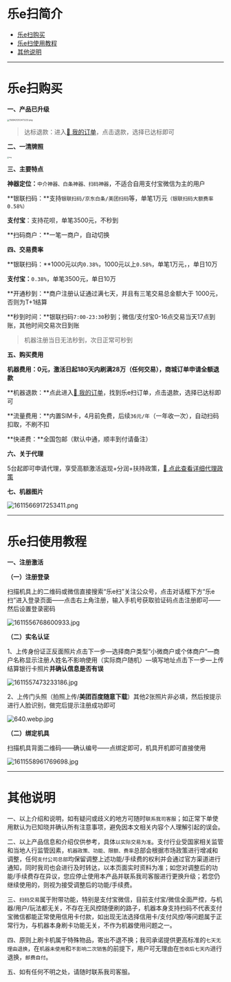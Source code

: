 # 乐e扫简介

- [乐e扫购买](#乐e扫购买)
- [乐e扫使用教程](#乐e扫使用教程)
- [其他说明](#其他说明)

---

# 乐e扫购买

**一、产品已升级**

[<img src="https://cos.zjkmkj.com/media/2024/08/20/35945ac4d33027c908ed00a07659d578-2.webp" alt="1569425353473233.png" style="zoom:33%;" />](start/tool.md)

> 达标退款：进入[:link: 我的订单](http://kmshop.zjkmkj.com/pages/users/order_list/index)，点击退款，选择已达标即可

**二、一清牌照**

<img src="https://cos.zjkmkj.com/media/2024/08/20/c4f20b1fe1344887b728c6d12c49a5a5-2.webp" alt="img" style="zoom: 25%;" />

**三、主要特点**

**神器定位：**`中介神器、白条神器、扫码神器`，不适合自用支付宝微信为主的用户

**银联扫码：**支持`银联扫码/京东白条/美团扫码`等，单笔1万元`（银联扫码大额费率0.58%）`

**支付宝**：支持花呗，单笔3500元，不秒到

**扫码商户：**一笔一商户，自动切换

**四、交易费率**

**银联扫码：**1000元以内`0.38%`，1000元以上`0.58%`，单笔1万元，，单日10万

**支付宝：**`0.38%`，单笔3500元，单日10万

**开通秒到：**商户注册认证通过满七天，并且有三笔交易总金额大于 1000元，否则为T+1结算

**秒到时间：**银联扫码`7:00-23:30`秒到；微信/支付宝0-16点交易当天17点到账，其他时间交易次日到账

> 机器注册当日无法秒到，次日正常可秒到

**五、购买费用**

**机器费用：**0元，激活日起180天内刷满28万（任何交易），商城订单申请**全额退款**

**机器退款：**点此进入[:link: 我的订单](http://kmshop.zjkmkj.com/pages/users/order_list/index)，找到乐e扫订单，点击退款，选择已达标即可

**流量费用：**内置SIM卡，4月前免费，后续`36元/年`（一年收一次），自动扫码扣取，不刷不扣

**快递费：**全国包邮（默认中通，顺丰到付请备注）

**六、关于代理**

5台起即可申请代理，享受高额激活返现+分润+扶持政策，[:link: 点此查看详细代理政策](agent/les.md)

**七、机器图片**

![1611566917253411.png](https://cos.zjkmkj.com/media/2024/08/20/eff0ea03a749d5709d3a23275a99e72c-2.webp)

---

# 乐e扫使用教程

**一、注册激活**

**（一）注册登录**

扫描机具上的二维码或微信直接搜索“乐e扫”关注公众号，点击对话框下方“乐e扫”进入登录页面——点击右上角注册，输入手机号获取验证码点击注册即可——然后设置登录密码

![1611556768600933.jpg](https://cos.zjkmkj.com/media/2024/08/20/55ab387aa6137e24794c1ece30a2e641-2.webp)

**（二）实名认证**

1、上传身份证正反面照片点击下一步—选择商户类型“小微商户或个体商户”—商户名称显示注册人姓名不影响使用（实际商户随机）—填写地址点击下一步—上传结算银行卡照片**并确认信息是否有误**

![1611557473233186.jpg](https://cos.zjkmkj.com/media/2024/08/20/9b7044bdca1a9262e8e93fa0440106b2-2.webp)

2、上传门头照（拍照上传/**美团百度随意下载**）其他2张照片非必填，然后按提示进行人脸识别，做完后提示注册成功即可

![640.webp.jpg](https://cos.zjkmkj.com/media/2024/08/20/9df3878d196fc95fee1646422b00eefe-2.webp)

**（二）绑定机具**

扫描机具背面二维码——确认编号——点绑定即可，机具开机即可直接使用

![1611558961769698.jpg](https://cos.zjkmkj.com/media/2024/08/20/025f77e8786d79d55477be9fe0169159-2.webp)

---

# 其他说明

一、以上介绍和说明，如有疑问或歧义的地方可随时`联系我司客服`；如正常下单使用默认为已知晓并确认所有注意事项，避免因本文相关内容个人理解引起的误会。

二、以上产品信息和介绍仅供参考，具体`以实际交易为准`。支付行业受国家相关监管和当地人行监管因素，`机器政策、功能、限额、费率`总部会根据市场政策进行增减和调整，任何`支付公司总部`均保留调整上述功能/手续费的权利并会通过官方渠道进行通知，同时我司也会进行及时转达，以本页面实时资料为准；如您对调整后的功能/手续费存在异议，您应停止使用本产品并联系我司客服进行更换升级；若您仍继续使用的，则视为接受调整后的功能/手续费。

三、`扫码交易`属于附带功能，特别是支付宝微信，目前支付宝/微信全面严控，与机器/用户/玩法都无关，不存在无风控随便刷的路子，机器本身支持扫码不代表支付宝微信都能正常使用信用卡付款，如出现无法选择信用卡/支付风控/等问题属于正常行为，与机器本身刷卡功能无关，不作为机器使用问题之一。

四、原则上刷卡机属于特殊物品，寄出不退不换；我司承诺提供更高标准的`七天无理由退换`，在`机器未使用`和`不影响二次销售`的前提下，用户可无理由在`签收后七天内`进行退换，`邮费自付`。

五、如有任何不明之处，请随时联系我司客服。
